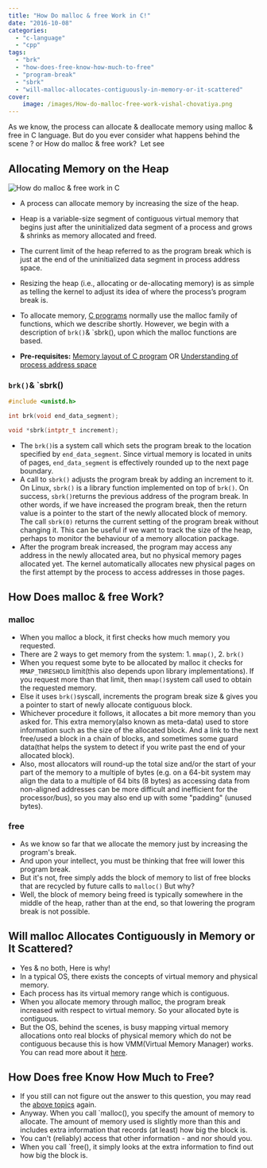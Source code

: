 ```yaml
---
title: "How Do malloc & free Work in C!"
date: "2016-10-08"
categories: 
  - "c-language"
  - "cpp"
tags: 
  - "brk"
  - "how-does-free-know-how-much-to-free"
  - "program-break"
  - "sbrk"
  - "will-malloc-allocates-contiguously-in-memory-or-it-scattered"
cover:
    image: /images/How-do-malloc-free-work-vishal-chovatiya.png
---
```


As we know, the process can allocate & deallocate memory using malloc & free in C language. But do you ever consider what happens behind the scene ? or How do malloc & free work?  Let see

## Allocating Memory on the Heap

![How do malloc & free work in C](/images/program-break-malloc-free-in-c.png)

- A process can allocate memory by increasing the size of the heap.
- Heap is a variable-size segment of contiguous virtual memory that begins just after the uninitialized data segment of a process and grows & shrinks as memory allocated and freed.
- The current limit of the heap referred to as the program break which is just at the end of the uninitialized data segment in process address space.
- Resizing the heap (i.e., allocating or de-allocating memory) is as simple as telling the kernel to adjust its idea of where the process’s program break is.
- To allocate memory, [C programs](/posts/how-c-program-converted-into-assembly/) normally use the malloc family of functions, which we describe shortly. However, we begin with a description of `brk()`& `sbrk(), upon which the malloc functions are based.

- **Pre-requisites:** [Memory layout of C program](/posts/how-c-program-stored-in-ram-memory/) OR [Understanding of process address space](https://www.kernel.org/doc/gorman/html/understand/understand007.html)

### `brk()`& `sbrk()

```c
#include <unistd.h>

int brk(void end_data_segment);

void *sbrk(intptr_t increment);
```

- The `brk()`is a system call which sets the program break to the location specified by `end_data_segment`. Since virtual memory is located in units of pages, `end_data_segment` is effectively rounded up to the next page boundary.
- A call to `sbrk()` adjusts the program break by adding an increment to it. On Linux, `sbrk()` is a library function implemented on top of `brk()`. On success, `sbrk()`returns the previous address of the program break. In other words, if we have increased the program break, then the return value is a pointer to the start of the newly allocated block of memory. The call `sbrk(0)` returns the current setting of the program break without changing it. This can be useful if we want to track the size of the heap, perhaps to monitor the behaviour of a memory allocation package.
- After the program break increased, the program may access any address in the newly allocated area, but no physical memory pages allocated yet. The kernel automatically allocates new physical pages on the first attempt by the process to access addresses in those pages.

## How Does malloc & free Work?

### malloc

- When you malloc a block, it first checks how much memory you requested.
- There are 2 ways to get memory from the system: 1. `mmap()`, 2. `brk()`
- When you request some byte to be allocated by malloc it checks for `MMAP_THRESHOLD` limit(this also depends upon library implementations). If you request more than that limit, then `mmap()`system call used to obtain the requested memory.
- Else it uses `brk()`syscall, increments the program break size & gives you a pointer to start of newly allocate contiguous block.
- Whichever procedure it follows, it allocates a bit more memory than you asked for. This extra memory(also known as meta-data) used to store information such as the size of the allocated block. And a link to the next free/used a block in a chain of blocks, and sometimes some guard data(that helps the system to detect if you write past the end of your allocated block).
- Also, most allocators will round-up the total size and/or the start of your part of the memory to a multiple of bytes (e.g. on a 64-bit system may align the data to a multiple of 64 bits (8 bytes) as accessing data from non-aligned addresses can be more difficult and inefficient for the processor/bus), so you may also end up with some "padding" (unused bytes).

### free

- As we know so far that we allocate the memory just by increasing the program's break.
- And upon your intellect, you must be thinking that free will lower this program break.
- But it's not, free simply adds the block of memory to list of free blocks that are recycled by future calls to `malloc()` But why?
- Well, the block of memory being freed is typically somewhere in the middle of the heap, rather than at the end, so that lowering the program break is not possible.

## Will malloc Allocates Contiguously in Memory or It Scattered?

- Yes & no both, Here is why!
- In a typical OS, there exists the concepts of virtual memory and physical memory.
- Each process has its virtual memory range which is contiguous.
- When you allocate memory through malloc, the program break increased with respect to virtual memory. So your allocated byte is contiguous.
- But the OS, behind the scenes, is busy mapping virtual memory allocations onto real blocks of physical memory which do not be contiguous because this is how VMM(Virtual Memory Manager) works. You can read more about it [here](/posts/how-does-virtual-memory-work/).

## How Does free Know How Much to Free?

- If you still can not figure out the answer to this question, you may read the [above topics](#How-do-malloc-&-free-work) again.
- Anyway. When you call `malloc(), you specify the amount of memory to allocate. The amount of memory used is slightly more than this and includes extra information that records (at least) how big the block is.
- You can't (reliably) access that other information - and nor should you.
- When you call `free(), it simply looks at the extra information to find out how big the block is.
